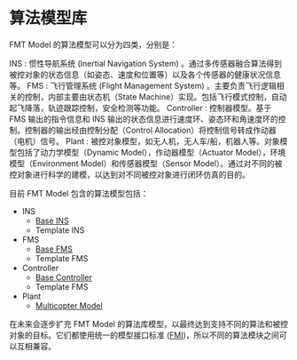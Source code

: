 # 算法模型库
FMT Model 的算法模型可以分为四类，分别是：

INS : 惯性导航系统 (Inertial Navigation System) 。通过多传感器融合算法得到被控对象的状态信息（如姿态、速度和位置等）以及各个传感器的健康状况信息等。
FMS : 飞行管理系统 (Flight Management System) 。主要负责飞行逻辑相关的控制，内部主要由状态机（State Machine）实现。包括飞行模式控制，自动起飞降落，轨迹跟踪控制，安全检测等功能。
Controller : 控制器模型。基于 FMS 输出的指令信息和 INS 输出的状态信息进行速度环、姿态环和角速度环的控制。控制器的输出经由控制分配（Control Allocation）将控制信号转成作动器（电机）信号。
Plant : 被控对象模型，如无人机，无人车/船，机器人等。对象模型包括了动力学模型（Dynamic Model），作动器模型（Actuator Model），环境模型（Environment Model）和传感器模型（Sensor Model）。通过对不同的被控对象进行科学的建模，以达到对不同被控对象进行闭环仿真的目的。

目前 FMT Model 包含的算法模型包括：

- INS
	- [Base INS](https://github.com/FirmamentPilot/Base_INS)
	- Template INS	
- FMS
	- [Base FMS](https://github.com/FirmamentPilot/Base_INS)
	- Template FMS
- Controller
	- [Base Controller](https://github.com/FirmamentPilot/Base_Controller)
	- Template FMS
- Plant
	- [Multicopter Model](https://github.com/FirmamentPilot/Multicopter_Model)

在未来会逐步扩充 FMT Model 的算法库模型，以最终达到支持不同的算法和被控对象的目标。它们都使用统一的模型接口标准 ([FMI](../fmt_model_interface/fmt_model_interface.md))，所以不同的算法模块之间可以互相兼容。